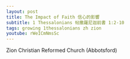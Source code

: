 ```yaml
---
layout: post
title: The Impact of Faith 信心的影響
subtitle: 1 Thessalonians 帖撒羅尼迦前書 1:2-10
tags: growing 1thessalonians zh zion
youtube: rWeICmNmsSc
---
```

Zion Christian Reformed Church (Abbotsford)
